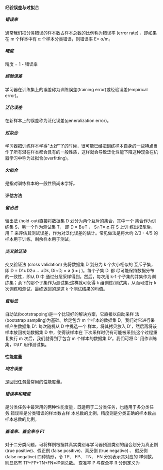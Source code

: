 #### 经验误差与过拟合
##### 错误率
通常我们把分类错误的样本数占样本总数的比例称为错误率 (error
rate) ，即如果在 m 个样本中有 α 个样本分类错误，则错误率 E= α/m。

##### 精度
精度 = 1 - 错误率

##### 经验误差
学习器在训练集上的误差称为训练误差(training error)或经验误差(empirical error)。

##### 泛化误差
在新样本上的误差称为泛化误差(generalization error)。

##### 过拟合
学习器把训练样本学得"太好"了的时候，很可能巳经把训练样本自身的一些特点当作了所有潜在样本都会具有的一般性质，这样就会导致泛化性能下降这种现象在机器学习中称为过拟合(overfitting)。

##### 欠拟合
是指对训练样本的一般性质尚未学好。

#### 评估方法

##### 留出法
留出法 (hold-out)直接将数据集 D 划分为两个互斥的集合，其中一个
集合作为训练集 S，另一个作为测试集 T， 即 D = B∪T ， S∩T= ∅.在 S 上训
练出模型后，用 T 来评估其测试误差，作为对泛化误差的估计。常见做法是将大约 2/3 - 4/5 的
样本用于训练，剩余样本用于测试。

##### 交叉验证法
交叉验证法 (cross validation) 先将数据集 D 划分为 k 个大小相似的
互斥子集， 即 D = D1∪D2∪... ∪Dk, Di∩Dj = ø (i ≠ j )。每个子集 Di 都
尽可能保持数据分布的一致性，即从 D 中 通过分层采样得到。然后，每次用
k-1 个子集的并集作为训练集；余下的那个子集作为测试集;这样就可获得 k
组训练/测试集，从而可进行 k 次训练和测试，最终返回的是这 k 个测试结果的均值。

##### 自助法
自助法(bootstrapping)是一个比较好的解决方案，它直接以自助采样
法 (bootstrap sampling)为基础。给定包含 m 个样本的数据集 D，我们对它进行采样产生数据集 D': 每次随机从 D 中挑选一个
样本，将其拷贝放入 D'，然后再将该样本放回初始数据集 D 中，使得该样本在
下次采样时仍有可能被采到;这个过程重复执行 m 次后，我们就得到了包含 m
个样本的数据集 D'。我们可将 D' 用作训练集，D\D' 用作测试集。

#### 性能度量

##### 均方误差
是回归任务最常用的性能度量。

##### 错误率和精度
是分类任务中最常用的两种性能度量，既适用于二分类任务，也适用于多分类任务.错误率是分类错误的样本数占样
本总数的比例，精度则是分类正确的样本数占样本总数的比例。


##### 查准率、查全率与 F1
对于二分类问题，可将样例根据其真实类别与学习器预测类别的组合划分为真正例 (true positive)、假正例 (false positive)、真反倒 (true negative) 、
假反例 (false negative) 四种情形，令 TP、 FP、 TN、 FN 分别表示其对应的
样例数，则显然有 TP+FP+TN+FN=样例总数。
查准率 P 与查全率 R 分别定义为

